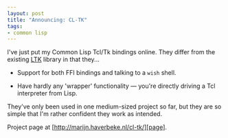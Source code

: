 ```yaml
---
layout: post
title: "Announcing: CL-TK"
tags:
- common lisp
---
```


I've just put my Common Lisp Tcl/Tk bindings online. They differ from
the existing [LTK][ltk] library in that they...

[ltk]: http://www.peter-herth.de/ltk/

* Support for both FFI bindings and talking to a `wish` shell.

* Have hardly any 'wrapper' functionality — you're directly
  driving a Tcl interpreter from Lisp.

They've only been used in one medium-sized project so far, but they
are so simple that I'm rather confident they work as intended.

Project page at [http://marijn.haverbeke.nl/cl-tk/][page].

[page]: http://marijn.haverbeke.nl/cl-tk/
